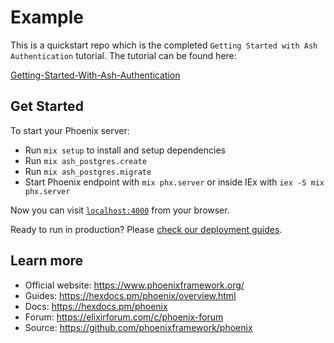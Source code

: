 # Example

This is a quickstart repo which is the completed `Getting Started with Ash Authentication` tutorial. The tutorial can be found here:

[Getting-Started-With-Ash-Authentication](https://hexdocs.pm/ash_authentication_phoenix/1.9.4/getting-started-with-ash-authentication-phoenix.html#green-field-phoenix-application)

## Get Started

To start your Phoenix server:

- Run `mix setup` to install and setup dependencies
- Run `mix ash_postgres.create`
- Run `mix ash_postgres.migrate`
- Start Phoenix endpoint with `mix phx.server` or inside IEx with `iex -S mix phx.server`

Now you can visit [`localhost:4000`](http://localhost:4000) from your browser.

Ready to run in production? Please [check our deployment guides](https://hexdocs.pm/phoenix/deployment.html).

## Learn more

- Official website: https://www.phoenixframework.org/
- Guides: https://hexdocs.pm/phoenix/overview.html
- Docs: https://hexdocs.pm/phoenix
- Forum: https://elixirforum.com/c/phoenix-forum
- Source: https://github.com/phoenixframework/phoenix
